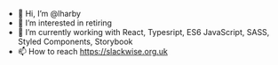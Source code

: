 - 👋 Hi, I’m @lharby
- 👀 I’m interested in retiring
- 🌱 I’m currently working with React, Typesript, ES6 JavaScript, SASS, Styled Components, Storybook
- 📫 How to reach https://slackwise.org.uk

<!---
lharby/lharby is a ✨ special ✨ repository because its `README.md` (this file) appears on your GitHub profile.
You can click the Preview link to take a look at your changes.
--->
